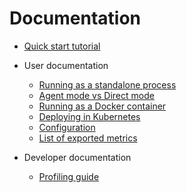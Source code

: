 # Documentation

* [Quick start tutorial](tutorial/README.md)

* User documentation
  * [Running as a standalone process](./standalone.md)
  * [Agent mode vs Direct mode](agent-vs-direct/README.md)
  * [Running as a Docker container](./docker.md)
  * [Deploying in Kubernetes](./k8s.md)
  * [Configuration](./config.md)
  * [List of exported metrics](metrics.adoc)

* Developer documentation
  * [Profiling guide](./profiling.md)